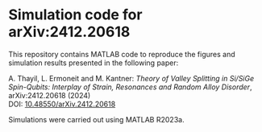 # Simulation code for arXiv:2412.20618
This repository contains MATLAB code to reproduce the figures and simulation results presented in the following paper:

A. Thayil, L. Ermoneit and M. Kantner: <i>Theory of Valley Splitting in Si/SiGe Spin-Qubits: Interplay of Strain, Resonances and Random Alloy Disorder</i>, arXiv:2412.20618 (2024)<br />
DOI: <a href="https://doi.org/10.48550/arXiv.2412.20618">10.48550/arXiv.2412.20618</a>

Simulations were carried out using MATLAB R2023a.
